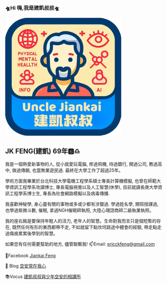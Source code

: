 ### 🛸Hi 嗨,我是建凱叔叔🛸
![建凱叔叔](jklogo.png)
## JK FENG(建凱) 69年🅱️♎️

我是一個熱愛新事物的人, 從小就愛玩電腦, 修過飛機, 待過銀行, 開過公司, 教過高中, 做過傳銷, 也當無業遊民過. 最終在大學工作了超過25年。

學術方面我畢業於台北科技大學電機工程學系碩士專長計算機模擬, 也曾在師範大學資訊工程學系攻讀博士, 專長電腦視覺以及人工智慧(休學), 目前就讀長庚大學資訊工程學系博士生, 專長為社會網路模擬以及病毒傳播.

我喜歡神秘學, 身心靈有關的事物或多或少都有涉獵過. 學過姓名學, 開班授課過, 也學過紫微斗數, 催眠, 拿過NGH催眠師執照, 大陸心理諮商師二級執業執照。

我的座右銘是要保持年輕人的活力, 老年人的智慧。生命對我而言只是個短暫的存在, 既然任何有形的東西都帶不走, 不如就留下點坎坷路途中體會的經驗, 帶走點走過傷痕累累後學到的智慧。

如果您有任何需要幫助的地方, 儘管聯繫我!
📫Email: ericckfeng@gmail.com

📘Facebook [Jiankai Feng](https://www.facebook.com/jiankai.feng.12)

📜 Blog [空安常在我心](https://wp.jin999.com/)

📚Vocus [建凱叔叔與少年空安的相講所](https://vocus.cc/salon/unclejiankai)
